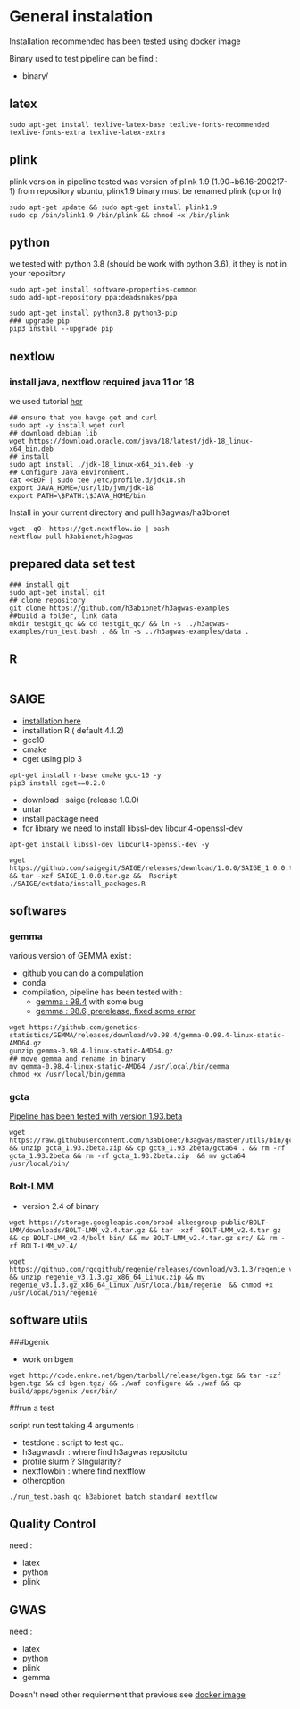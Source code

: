 # General instalation 


Installation recommended has been tested using docker image 

Binary used to test pipeline can be find :
 * binary/

## latex 

```
sudo apt-get install texlive-latex-base texlive-fonts-recommended texlive-fonts-extra texlive-latex-extra
```

## plink

plink version in pipeline tested was version of plink 1.9  (1.90~b6.16-200217-1) from repository ubuntu, plink1.9 binary must be renamed plink (cp or ln)

```
sudo apt-get update && sudo apt-get install plink1.9
sudo cp /bin/plink1.9 /bin/plink && chmod +x /bin/plink
```

## python

we tested with python 3.8 (should be work with python 3.6), it they is not in your repository

```
sudo apt-get install software-properties-common
sudo add-apt-repository ppa:deadsnakes/ppa
```

```
sudo apt-get install python3.8 python3-pip
### upgrade pip
pip3 install --upgrade pip
```

## nextlow 

### install java, nextflow required java 11 or 18

we used tutorial [her](https://computingforgeeks.com/install-oracle-java-18-on-ubuntu-debian/)

```
## ensure that you havge get and curl
sudo apt -y install wget curl
## download debian lib
wget https://download.oracle.com/java/18/latest/jdk-18_linux-x64_bin.deb
## install
sudo apt install ./jdk-18_linux-x64_bin.deb -y
## Configure Java environment.
cat <<EOF | sudo tee /etc/profile.d/jdk18.sh
export JAVA_HOME=/usr/lib/jvm/jdk-18
export PATH=\$PATH:\$JAVA_HOME/bin
```

Install in your current directory and pull h3agwas/ha3bionet

```
wget -qO- https://get.nextflow.io | bash
nextflow pull h3abionet/h3agwas
```

## prepared data set test

```
### install git 
sudo apt-get install git 
## clone repository 
git clone https://github.com/h3abionet/h3agwas-examples
##build a folder, link data
mkdir testgit_qc && cd testgit_qc/ && ln -s ../h3agwas-examples/run_test.bash . && ln -s ../h3agwas-examples/data .
```

## R 

```
```

## SAIGE
 * [installation here](https://saigegit.github.io/SAIGE-doc/)
 * installation R ( default 4.1.2)
 * gcc10 
 * cmake
 * cget using pip 3

```
apt-get install r-base cmake gcc-10 -y
pip3 install cget==0.2.0
```
 
 * download : saige (release 1.0.0)
 * untar
 * install package need
 * for library we need to install libssl-dev libcurl4-openssl-dev
```
apt-get install libssl-dev libcurl4-openssl-dev -y
```

```
wget https://github.com/saigegit/SAIGE/releases/download/1.0.0/SAIGE_1.0.0.tar.gz && tar -xzf SAIGE_1.0.0.tar.gz &&  Rscript ./SAIGE/extdata/install_packages.R

```

## softwares

### gemma 

various version of GEMMA exist :
 * github you can do a compulation
 * conda
 * compilation, pipeline has been tested with :
   * [gemma : 98.4](https://github.com/genetics-statistics/GEMMA/releases/download/v0.98.4/gemma-0.98.4-linux-static-AMD64.gz) with some bug
   * [gemma : 98.6, prerelease, fixed some error ](https://biogems.info/download/gemma-0.98.6-pre1.gz)

```
wget https://github.com/genetics-statistics/GEMMA/releases/download/v0.98.4/gemma-0.98.4-linux-static-AMD64.gz
gunzip gemma-0.98.4-linux-static-AMD64.gz
## move gemma and rename in binary
mv gemma-0.98.4-linux-static-AMD64 /usr/local/bin/gemma 
chmod +x /usr/local/bin/gemma

```

### gcta

[Pipeline has been tested with version 1.93.beta](https://raw.githubusercontent.com/h3abionet/h3agwas/master/utils/bin/gcta_1.93.2beta.zip)

```
wget https://raw.githubusercontent.com/h3abionet/h3agwas/master/utils/bin/gcta_1.93.2beta.zip && unzip gcta_1.93.2beta.zip && cp gcta_1.93.2beta/gcta64 . && rm -rf gcta_1.93.2beta && rm -rf gcta_1.93.2beta.zip  && mv gcta64 /usr/local/bin/
```

### Bolt-LMM

* version  2.4 of binary 
```
wget https://storage.googleapis.com/broad-alkesgroup-public/BOLT-LMM/downloads/BOLT-LMM_v2.4.tar.gz && tar -xzf  BOLT-LMM_v2.4.tar.gz && cp BOLT-LMM_v2.4/bolt bin/ && mv BOLT-LMM_v2.4.tar.gz src/ && rm -rf BOLT-LMM_v2.4/
```


```
wget https://github.com/rgcgithub/regenie/releases/download/v3.1.3/regenie_v3.1.3.gz_x86_64_Linux.zip && unzip regenie_v3.1.3.gz_x86_64_Linux.zip && mv regenie_v3.1.3.gz_x86_64_Linux /usr/local/bin/regenie  && chmod +x /usr/local/bin/regenie
```
## software utils

###bgenix

* work on bgen
```
wget http://code.enkre.net/bgen/tarball/release/bgen.tgz && tar -xzf bgen.tgz && cd bgen.tgz/ && ./waf configure && ./waf && cp build/apps/bgenix /usr/bin/
```

##run a test

script run test taking 4 arguments :
 * testdone : script to test qc..
 * h3agwasdir : where find h3agwas repositotu 
 * profile slurm ? SIngularity?
 * nextflowbin : where find nextflow
 * otheroption 

```
./run_test.bash qc h3abionet batch standard nextflow
```


## Quality Control

need :
 * latex 
 * python
 * plink

## GWAS 

need :
 * latex 
 * python
 * plink
 * gemma


Doesn't need other requierment that previous see [docker image](Docker/qc/)



